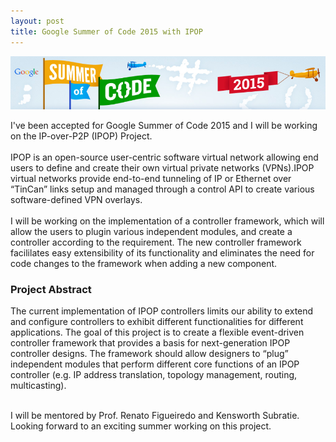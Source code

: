 ```yaml
---
layout: post
title: Google Summer of Code 2015 with IPOP
---
```

<p align="center">
  <img src="/img/gsoc15.png" alt="GSoC 2015 Image"/>
</p>

I've been accepted for Google Summer of Code 2015 and I will be working on the IP-over-P2P (IPOP) Project.<br><br>
IPOP is an open-source user-centric software virtual network allowing end users to define and create their own virtual private networks (VPNs).IPOP virtual networks provide end-to-end tunneling of IP or Ethernet over “TinCan” links setup and managed through a control API to create various software-defined VPN overlays.<br><br>
I will be working on the implementation of a controller framework, which will allow the users to plugin various independent modules, and create a controller according to the requirement. The new controller framework facililates easy extensibility of its functionality and eliminates the need for code changes to the framework when adding a new component.

### Project Abstract

The current implementation of IPOP controllers limits our ability to extend and configure controllers to exhibit different functionalities for different applications. The goal of this project is to create a flexible event-driven controller framework that provides a basis for next-generation IPOP controller designs. The framework should allow designers to “plug” independent modules that perform different core functions of an IPOP controller (e.g. IP address translation, topology management, routing, multicasting).

<br>
I will be mentored by Prof. Renato Figueiredo and Kensworth Subratie.
<br>
Looking forward to an exciting summer working on this project.


